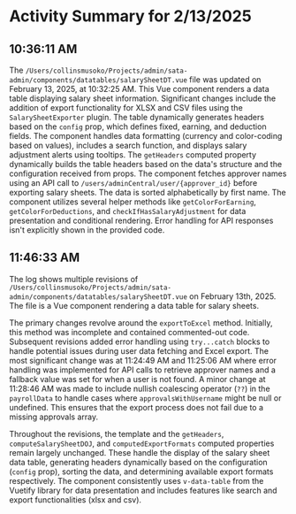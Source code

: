 # Activity Summary for 2/13/2025

## 10:36:11 AM
The `/Users/collinsmusoko/Projects/admin/sata-admin/components/datatables/salarySheetDT.vue` file was updated on February 13, 2025, at 10:32:25 AM.  This Vue component renders a data table displaying salary sheet information.  Significant changes include the addition of export functionality for XLSX and CSV files using the `SalarySheetExporter` plugin.  The table dynamically generates headers based on the `config` prop, which defines fixed, earning, and deduction fields.  The component handles data formatting (currency and color-coding based on values),  includes a search function, and displays salary adjustment alerts using tooltips. The `getHeaders` computed property dynamically builds the table headers based on the data's structure and the configuration received from props. The component fetches approver names using an API call to `/users/adminCentral/user/{approver_id}` before exporting salary sheets.  The data is sorted alphabetically by first name.  The component utilizes several helper methods like `getColorForEarning`, `getColorForDeductions`, and `checkIfHasSalaryAdjustment` for data presentation and conditional rendering.  Error handling for API responses isn't explicitly shown in the provided code.


## 11:46:33 AM
The log shows multiple revisions of `/Users/collinsmusoko/Projects/admin/sata-admin/components/datatables/salarySheetDT.vue` on February 13th, 2025.  The file is a Vue component rendering a data table for salary sheets.

The primary changes revolve around the `exportToExcel` method.  Initially, this method was incomplete and contained commented-out code.  Subsequent revisions added error handling using `try...catch` blocks to handle potential issues during user data fetching and Excel export. The most significant change was at 11:24:49 AM and 11:25:06 AM where error handling was implemented for API calls to retrieve approver names and a fallback value was set for when a user is not found. A minor change at 11:28:46 AM was made to include nullish coalescing operator (`??`) in the `payrollData` to handle cases where `approvalsWithUsername` might be null or undefined.  This ensures that the export process does not fail due to a missing approvals array.

Throughout the revisions, the template and the `getHeaders`, `computeSalarySheetDOJ`, and `computedExportFormats` computed properties remain largely unchanged. These handle the display of the salary sheet data table, generating headers dynamically based on the configuration (`config` prop), sorting the data, and determining available export formats respectively.  The component consistently uses  `v-data-table` from the Vuetify library for data presentation and includes features like search and export functionalities (xlsx and csv).
